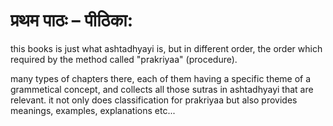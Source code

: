 # प्रथम पाठः – पीठिका:

this books is just what ashtadhyayi is, but in different order, the order which required by the method called "prakriyaa" (procedure).

many types of chapters there, each of them having a specific theme of a grammetical concept, and collects all those sutras in ashtadhyayi that are relevant. it not only does classification for prakriyaa but also provides meanings, examples, explanations etc...

